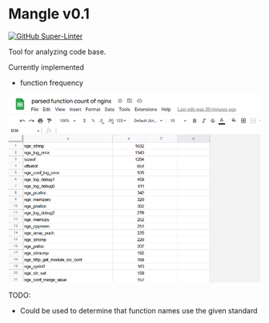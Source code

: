 # Mangle v0.1
[![GitHub Super-Linter](https://github.com/oasdflkjo/mangle/workflows/Lint%20Code%20Base/badge.svg)](https://github.com/marketplace/actions/super-linter)

Tool for analyzing code base.

Currently implemented
- function frequency

<!---image --->
![image](screenshot.png)

TODO:
- Could be used to determine that function names use the given standard
